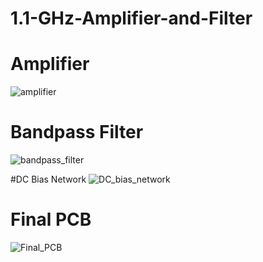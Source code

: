 # 1.1-GHz-Amplifier-and-Filter

# Amplifier
![amplifier](https://github.com/jdleisinger/1.1-GHz-PCB-Amplifier-and-Filter/assets/167725183/5aedce13-d1c8-48c4-824c-0d45c2f9df19)

# Bandpass Filter
![bandpass_filter](https://github.com/jdleisinger/1.1-GHz-PCB-Amplifier-and-Filter/assets/167725183/56641378-b947-4acf-8cca-427c8e8afa50)

#DC Bias Network
![DC_bias_network](https://github.com/jdleisinger/1.1-GHz-PCB-Amplifier-and-Filter/assets/167725183/550b1d64-3ad3-42fd-87e6-cc7e996f9170)

# Final PCB
![Final_PCB](https://github.com/jdleisinger/1.1-GHz-PCB-Amplifier-and-Filter/assets/167725183/b90dd210-c577-4a00-86f3-9309b526fbd5)






